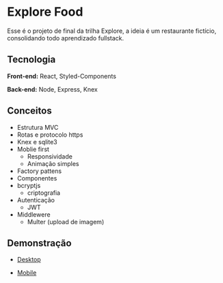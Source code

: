 
# Explore Food

Esse é o projeto de final da trilha Explore, a ideia é um restaurante fictício, consolidando todo aprendizado fullstack.

## Tecnologia

**Front-end:** React, Styled-Components

**Back-end:** Node, Express, Knex

## Conceitos

- Estrutura MVC
- Rotas e protocolo https
- Knex e sqlite3
- Moblie first
    - Responsividade
    - Animação simples
- Factory pattens
- Componentes
- bcryptjs
    - criptografia
- Autenticação
    - JWT
- Middlewere
    - Multer (upload de imagem)

## Demonstração

- [Desktop]('./desktop.jpeg')

- [Mobile]('./mobile.jpeg')